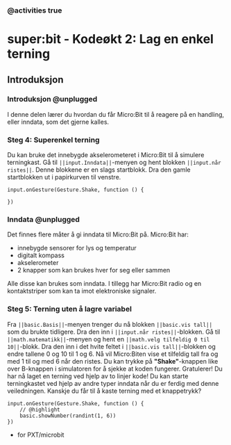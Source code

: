 ### @activities true

# super:bit - Kodeøkt 2: Lag en enkel terning 
## Introduksjon
### Introduksjon @unplugged
I denne delen lærer du hvordan du får Micro:Bit til å reagere på en handling, eller inndata, som det gjerne kalles.


### Steg 4: Superenkel terning
Du kan bruke det innebygde akselerometeret i Micro:Bit til å simulere terningkast.
Gå til ``||input.Inndata||``-menyen og hent blokken ``||input.når ristes||``.
Denne blokkene er en slags startblokk.
Dra den gamle startblokken ut i papirkurven til venstre.

```blocks
input.onGesture(Gesture.Shake, function () {
	
})
```

### Inndata @unplugged

Det finnes flere måter å gi inndata til Micro:Bit på.
Micro:Bit har:
<ul>
<li>innebygde sensorer for lys og temperatur</li>
<li>digitalt kompass</li>
<li>akselerometer</li>
<li>2 knapper som kan brukes hver for seg eller sammen</li>
</ul>
Alle disse kan brukes som inndata.
I tillegg har Micro:Bit radio og en kontaktstriper som kan ta imot elektroniske signaler.

### Steg 5: Terning uten å lagre variabel
Fra ``||basic.Basis||``-menyen trenger du nå blokken ``||basic.vis tall||`` som du brukte tidligere.
Dra den inn i ``||input.når ristes||``-blokken.
Gå til ``||math.matematikk||``-menyen og hent en ``||math.velg tilfeldig 0 til 10||``-blokk.
Dra den inn i det hvite feltet i ``||basic.vis tall||``-blokken og endre tallene 0 og 10 til 1 og 6.
Nå vil Micro:Biten vise et tilfeldig tall fra og med 1 til og med 6 når den ristes.
Du kan trykke på **"Shake"**-knappen like over B-knappen i simulatoren for å sjekke at koden fungerer. 
Gratulerer! Du har nå laget en terning ved hjelp av to linjer kode!
Du kan starte terningkastet ved hjelp av andre typer inndata når du er ferdig med denne veiledningen.
Kanskje du får til å kaste terning med et knappetrykk?

```blocks
input.onGesture(Gesture.Shake, function () {
    // @highlight
    basic.showNumber(randint(1, 6))
})
```



* for PXT/microbit
<script src="https://makecode.com/gh-pages-embed.js"></script><script>makeCodeRender("{{ site.makecode.home_url }}", "{{ site.github.owner_name }}/{{ site.github.repository_name }}");</script>
